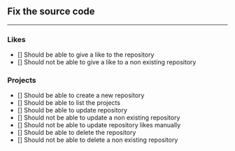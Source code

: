 ## Fix the source code

---


### Likes

- [] Should be able to give a like to the repository
- [] Should not be able to give a like to a non existing repository


### Projects
- [] Should be able to create a new repository
- [] Should be able to list the projects
- [] Should be able to update repository
- [] Should not be able to update a non existing repository
- [] Should not be able to update repository likes manually
- [] Should be able to delete the repository
- [] Should not be able to delete a non existing repository